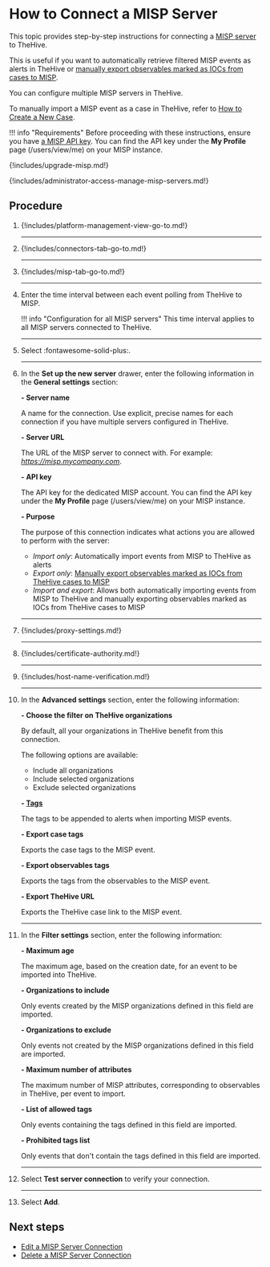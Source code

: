 # How to Connect a MISP Server

This topic provides step-by-step instructions for connecting a [MISP server](about-misp-integration.md) to TheHive.

This is useful if you want to automatically retrieve filtered MISP events as alerts in TheHive or [manually export observables marked as IOCs from cases to MISP](../../user-guides/analyst-corner/cases/export-a-case-to-misp.md).

You can configure multiple MISP servers in TheHive.

To manually import a MISP event as a case in TheHive, refer to [How to Create a New Case](../../user-guides/analyst-corner/cases/create-a-new-case.md#create-a-case-from-a-misp-event).

!!! info "Requirements"
    Before proceeding with these instructions, ensure you have [a MISP API key](https://www.circl.lu/doc/misp/automation/#automation-api). You can find the API key under the **My Profile** page (/users/view/me) on your MISP instance.

{!includes/upgrade-misp.md!}

{!includes/administrator-access-manage-misp-servers.md!}

<h2>Procedure</h2>

1. {!includes/platform-management-view-go-to.md!}

    ---

2. {!includes/connectors-tab-go-to.md!}

    ---

3. {!includes/misp-tab-go-to.md!}

    ---

4. Enter the time interval between each event polling from TheHive to MISP.

    !!! info "Configuration for all MISP servers"
        This time interval applies to all MISP servers connected to TheHive.

    ---

5. Select :fontawesome-solid-plus:.

    ---

6. In the **Set up the new server** drawer, enter the following information in the **General settings** section:

    **- Server name**

    A name for the connection. Use explicit, precise names for each connection if you have multiple servers configured in TheHive.

    **- Server URL**

    The URL of the MISP server to connect with. For example: *https://misp.mycompany.com*.

    **- API key**

    The API key for the dedicated MISP account. You can find the API key under the **My Profile** page (/users/view/me) on your MISP instance.

    **- Purpose**
    
    The purpose of this connection indicates what actions you are allowed to perform with the server:
    
    * *Import only*: Automatically import events from MISP to TheHive as alerts
    * *Export only*: [Manually export observables marked as IOCs from TheHive cases to MISP](../../user-guides/analyst-corner/cases/export-a-case-to-misp.md)
    * *Import and export*: Allows both automatically importing events from MISP to TheHive and manually exporting observables marked as IOCs from TheHive cases to MISP

    ---

7. {!includes/proxy-settings.md!}

    ---

8. {!includes/certificate-authority.md!}

    ---

9. {!includes/host-name-verification.md!}

    ---

10. In the **Advanced settings** section, enter the following information:

    **- Choose the filter on TheHive organizations**

    By default, all your organizations in TheHive benefit from this connection.

    The following options are available:

    * Include all organizations
    * Include selected organizations
    * Exclude selected organizations

    **- [Tags](../../administration/taxonomies.md)**

    The tags to be appended to alerts when importing MISP events.

    **- Export case tags**

    Exports the case tags to the MISP event.

    **- Export observables tags**

    Exports the tags from the observables to the MISP event.

    **- Export TheHive URL**

    Exports the TheHive case link to the MISP event.

    ---
  
11. In the **Filter settings** section, enter the following information:

    **- Maximum age**

    The maximum age, based on the creation date, for an event to be imported into TheHive.

    **- Organizations to include**

    Only events created by the MISP organizations defined in this field are imported.

    **- Organizations to exclude**

    Only events not created by the MISP organizations defined in this field are imported.

    **- Maximum number of attributes**

    The maximum number of MISP attributes, corresponding to observables in TheHive, per event to import.

    **- List of allowed tags**

    Only events containing the tags defined in this field are imported.

    **- Prohibited tags list**

    Only events that don't contain the tags defined in this field are imported.

    ---

12. Select **Test server connection** to verify your connection.

    ---

13. Select **Add**.

<h2>Next steps</h2>

* [Edit a MISP Server Connection](edit-a-misp-server.md)
* [Delete a MISP Server Connection](delete-a-misp-server.md)
